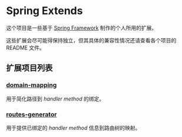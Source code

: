 # Spring Extends

这个项目是一些基于 [Spring Framework](https://projects.spring.io/spring-framework/) 制作的个人所用的扩展。

这些扩展会尽可能得保持独立，但其具体的兼容性情况还请查看各个项目的 README 文件。

## 扩展项目列表

### [domain-mapping](https://github.com/krunZhang/spring-extends/tree/master/domain-mapping)

用于简化路径到 *handler method* 的绑定。

### [routes-generator](https://github.com/krunZhang/spring-extends/tree/master/routes-generator)

用于提供已绑定的 *handler method* 信息到路由树的映射。